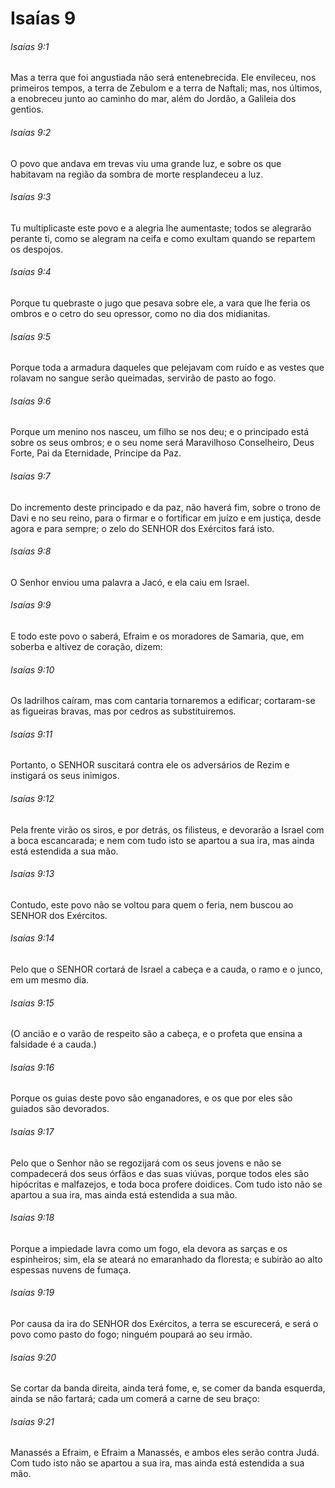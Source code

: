 # Isaías 9

###### Isaías 9:1

Mas a terra que foi angustiada não será entenebrecida. Ele envileceu, nos primeiros tempos, a terra de Zebulom e a terra de Naftali; mas, nos últimos, a enobreceu junto ao caminho do mar, além do Jordão, a Galileia dos gentios.

###### Isaías 9:2

O povo que andava em trevas viu uma grande luz, e sobre os que habitavam na região da sombra de morte resplandeceu a luz.

###### Isaías 9:3

Tu multiplicaste este povo e a alegria lhe aumentaste; todos se alegrarão perante ti, como se alegram na ceifa e como exultam quando se repartem os despojos.

###### Isaías 9:4

Porque tu quebraste o jugo que pesava sobre ele, a vara que lhe feria os ombros e o cetro do seu opressor, como no dia dos midianitas.

###### Isaías 9:5

Porque toda a armadura daqueles que pelejavam com ruído e as vestes que rolavam no sangue serão queimadas, servirão de pasto ao fogo.

###### Isaías 9:6

Porque um menino nos nasceu, um filho se nos deu; e o principado está sobre os seus ombros; e o seu nome será Maravilhoso Conselheiro, Deus Forte, Pai da Eternidade, Príncipe da Paz.

###### Isaías 9:7

Do incremento deste principado e da paz, não haverá fim, sobre o trono de Davi e no seu reino, para o firmar e o fortificar em juízo e em justiça, desde agora e para sempre; o zelo do SENHOR dos Exércitos fará isto.

###### Isaías 9:8

O Senhor enviou uma palavra a Jacó, e ela caiu em Israel.

###### Isaías 9:9

E todo este povo o saberá, Efraim e os moradores de Samaria, que, em soberba e altivez de coração, dizem:

###### Isaías 9:10

Os ladrilhos caíram, mas com cantaria tornaremos a edificar; cortaram-se as figueiras bravas, mas por cedros as substituiremos.

###### Isaías 9:11

Portanto, o SENHOR suscitará contra ele os adversários de Rezim e instigará os seus inimigos.

###### Isaías 9:12

Pela frente virão os siros, e por detrás, os filisteus, e devorarão a Israel com a boca escancarada; e nem com tudo isto se apartou a sua ira, mas ainda está estendida a sua mão.

###### Isaías 9:13

Contudo, este povo não se voltou para quem o feria, nem buscou ao SENHOR dos Exércitos.

###### Isaías 9:14

Pelo que o SENHOR cortará de Israel a cabeça e a cauda, o ramo e o junco, em um mesmo dia.

###### Isaías 9:15

(O ancião e o varão de respeito são a cabeça, e o profeta que ensina a falsidade é a cauda.)

###### Isaías 9:16

Porque os guias deste povo são enganadores, e os que por eles são guiados são devorados.

###### Isaías 9:17

Pelo que o Senhor não se regozijará com os seus jovens e não se compadecerá dos seus órfãos e das suas viúvas, porque todos eles são hipócritas e malfazejos, e toda boca profere doidices. Com tudo isto não se apartou a sua ira, mas ainda está estendida a sua mão.

###### Isaías 9:18

Porque a impiedade lavra como um fogo, ela devora as sarças e os espinheiros; sim, ela se ateará no emaranhado da floresta; e subirão ao alto espessas nuvens de fumaça.

###### Isaías 9:19

Por causa da ira do SENHOR dos Exércitos, a terra se escurecerá, e será o povo como pasto do fogo; ninguém poupará ao seu irmão.

###### Isaías 9:20

Se cortar da banda direita, ainda terá fome, e, se comer da banda esquerda, ainda se não fartará; cada um comerá a carne de seu braço:

###### Isaías 9:21

Manassés a Efraim, e Efraim a Manassés, e ambos eles serão contra Judá. Com tudo isto não se apartou a sua ira, mas ainda está estendida a sua mão.

